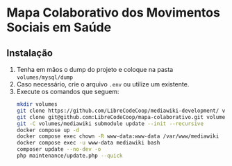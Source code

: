# Mapa Colaborativo dos Movimentos Sociais em Saúde

## Instalação

1. Tenha em mãos o dump do projeto e coloque na pasta `volumes/mysql/dump`
2. Caso necessário, crie o arquivo `.env` ou utilize um existente.
3. Execute os comandos que seguem:
    ```bash
    mkdir volumes
    git clone https://github.com/LibreCodeCoop/mediawiki-development/ volumes/mediakiwi
    git clone git@github.com:LibreCodeCoop/mapa-colaborativo.git volumes/src
    git -C volumes/mediawiki submodule update --init --recursive
    docker compose up -d
    docker compose exec chown -R www-data:www-data /var/www/mediawiki
    docker compose exec -u www-data mediawiki bash
    composer update --no-dev -o
    php maintenance/update.php --quick
    ```
